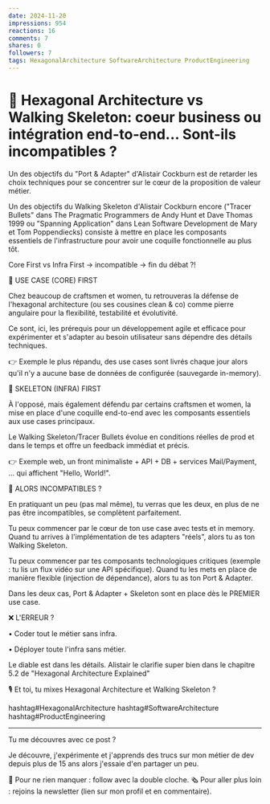 ```yaml
---
date: 2024-11-20
impressions: 954
reactions: 16
comments: 7
shares: 0
followers: 7
tags: HexagonalArchitecture SoftwareArchitecture ProductEngineering
---
```


# 🥊 Hexagonal Architecture vs Walking Skeleton: coeur business ou intégration end-to-end... Sont-ils incompatibles ?

Un des objectifs du "Port & Adapter" d'Alistair Cockburn est de retarder les choix techniques pour se concentrer sur le cœur de la proposition de valeur métier.

Un des objectifs du Walking Skeleton d'Alistair Cockburn encore ("Tracer Bullets" dans The Pragmatic Programmers de Andy Hunt et Dave Thomas 1999 ou "Spanning Application" dans Lean Software Development de Mary et Tom Poppendiecks) consiste à mettre en place les composants essentiels de l'infrastructure pour avoir une coquille fonctionnelle au plus tôt.

Core First vs Infra First -> incompatible -> fin du débat ?!

🎯 USE CASE (CORE) FIRST

Chez beaucoup de craftsmen et women, tu retrouveras la défense de l'hexagonal architecture (ou ses cousines clean & co) comme pierre angulaire pour la flexibilité, testabilité et évolutivité.

Ce sont, ici, les prérequis pour un développement agile et efficace pour expérimenter et s'adapter au besoin utilisateur sans dépendre des détails techniques.

👉 Exemple le plus répandu, des use cases sont livrés chaque jour alors qu'il n'y a aucune base de données de configurée (sauvegarde in-memory).

🧩 SKELETON (INFRA) FIRST

À l'opposé, mais également défendu par certains craftsmen et women, la mise en place d'une coquille end-to-end avec les composants essentiels aux use cases principaux.

Le Walking Skeleton/Tracer Bullets évolue en conditions réelles de prod et dans le temps et offre un feedback immédiat et précis.

👉 Exemple web, un front minimaliste + API + DB + services Mail/Payment, ... qui affichent "Hello, World!".

🎉 ALORS INCOMPATIBLES ?

En pratiquant un peu (pas mal même), tu verras que les deux, en plus de ne pas être incompatibles, se complètent parfaitement.

Tu peux commencer par le cœur de ton use case avec tests et in memory. Quand tu arrives à l'implémentation de tes adapters "réels", alors tu as ton Walking Skeleton.

Tu peux commencer par tes composants technologiques critiques (exemple : tu lis un flux vidéo sur une API spécifique). Quand tu les mets en place de manière flexible (injection de dépendance), alors tu as ton Port & Adapter.

Dans les deux cas, Port & Adapter + Skeleton sont en place dès le PREMIER use case.

❌ L'ERREUR ?

• Coder tout le métier sans infra.

• Déployer toute l'infra sans métier.

Le diable est dans les détails. Alistair le clarifie super bien dans le chapitre 5.2 de "Hexagonal Architecture Explained"

🎙️ Et toi, tu mixes Hexagonal Architecture et Walking Skeleton ?

hashtag#HexagonalArchitecture hashtag#SoftwareArchitecture hashtag#ProductEngineering

---

Tu me découvres avec ce post ?

Je découvre, j'expérimente et j'apprends des trucs sur mon métier de dev depuis plus de 15 ans alors j'essaie d'en partager un peu.

🔔 Pour ne rien manquer : follow avec la double cloche.
🗞️ Pour aller plus loin : rejoins la newsletter (lien sur mon profil et en commentaire).
